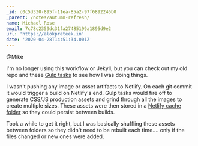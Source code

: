 ```yaml
---
_id: c0c5d330-895f-11ea-85a2-97f6892246b0
_parent: /notes/autumn-refresh/
name: Michael Rose
email: 7c78c2359dc31fa27485199a1895d9e2
url: 'https://alokprateek.in'
date: '2020-04-28T14:51:34.001Z'
---
```

@Mike

I'm no longer using this workflow or Jekyll, but you can check out my old repo and these [Gulp tasks](https://github.com/thewhitewulfy/made-mistakes-jekyll/tree/master/gulp/tasks) to see how I was doing things.

I wasn't pushing any image or asset artifacts to Netlify. On each git commit it would trigger a build on Netlify's end. Gulp tasks would fire off to generate CSS/JS production assets and grind through all the images to create multiple sizes. These assets were then stored in a [Netlify cache folder](https://www.contentful.com/blog/2018/05/17/faster-static-site-builds-part-one-process-only-what-you-need/#caching-for-the-win) so they could persist between builds.

Took a while to get it right, but I was basically shuffling these assets between folders so they didn't need to be rebuilt each time.... only if the files changed or new ones were added.
